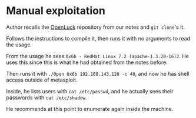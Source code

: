 
# Manual exploitation

Author recalls the [OpenLuck](https://github.com/heltonWernik/OpenLuck) repository
from our notes and `git clone`'s it.

Follows the instructions to compile it,
then runs it with no arguments to read the usage.

From the usage he sees `0x6b - RedHat Linux 7.2 (apache-1.3.20-16)2`.
He uses this since this is what he had obtained from the notes before.

Then runs it with `./Open 0x6b 192.168.143.128 -c 40`, and now he has
shell access outside of metasploit.

Inside, he lists users with `cat /etc/passwd`, and he actually
sees their passwords with `cat /etc/shadow`.

He recommends at this point to enumerate again inside the machine.
